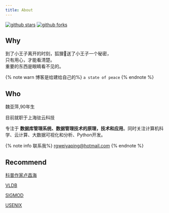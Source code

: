 ```yaml
---
title: About
---
```


[![github stars](https://img.shields.io/github/stars/hexojs/hexo?style=for-the-badge&color=0e83cd&logo=github)](https://github.com/BoobooWei?tab=repositories&q=&type=source&language=) [![github forks](https://img.shields.io/github/forks/hexojs/hexo?style=for-the-badge&color=0e83cd&logo=github)](https://github.com/BoobooWei?tab=repositories&q=&type=fork&language=)


## Why

到了小王子离开的时刻，狐狸🦊送了小王子一个秘密，</br>只有用心，才能看清楚。</br>重要的东西是眼睛看不见的。



{% note warn 博客是给建给自己的%}
`a state of peace`
{% endnote %}

## Who

魏亚萍,90年生

目前就职于上海驻云科技

专注于 <b>数据库管理系统、数据管理技术的原理，技术和应用</b>。同时关注计算机科学、云计算、大数据可视化和分析、Python开发。

{% note info 联系我%}
rgweiyaping@hotmail.com
{% endnote %}

## Recommend
 
<p><a href="https://www.changhai.org/" class="carbon-text" target="_blank" rel="noopener sponsored">科普作家卢昌海</a></p>
<p><a href="http://www.vldb.org/" class="carbon-text" target="_blank" rel="noopener sponsored">VLDB</a></p>
<p><a href="https://sigmod.org/" class="carbon-text" target="_blank" rel="noopener sponsored">SIGMOD</a></p>
<p><a href="https://www.usenix.org/" class="carbon-text" target="_blank" rel="noopener sponsored">USENIX</a></p>

